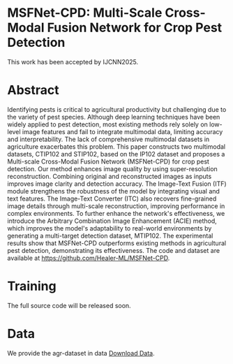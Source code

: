 # MSFNet-CPD: Multi-Scale Cross-Modal Fusion Network for Crop Pest Detection
This work has been accepted by IJCNN2025.
# Abstract
Identifying pests is critical to agricultural productivity but challenging due to the variety of pest species. Although deep learning techniques have been widely applied to pest detection, most existing methods rely solely on low-level image features and fail to integrate multimodal data, limiting accuracy and interpretability. The lack of comprehensive multimodal datasets in agriculture exacerbates this problem. This paper constructs two multimodal datasets, CTIP102 and STIP102, based on the IP102 dataset and proposes a Multi-scale Cross-Modal Fusion Network (MSFNet-CPD) for crop pest detection. Our method enhances image quality by using super-resolution reconstruction. Combining original and reconstructed images as inputs improves image clarity and detection accuracy. The Image-Text Fusion (ITF) module strengthens the robustness of the model by integrating visual and text features. The Image-Text Converter (ITC) also recovers fine-grained image details through multi-scale reconstruction, improving performance in complex environments. To further enhance the network's effectiveness, we introduce the Arbitrary Combination Image Enhancement (ACIE) method, which improves the model's adaptability to real-world environments by generating a multi-target detection dataset, MTIP102. The experimental results show that MSFNet-CPD outperforms existing methods in agricultural pest detection, demonstrating its effectiveness. The code and dataset are available at https://github.com/Healer-ML/MSFNet-CPD.

# Training  
The full source code will be released soon.

# Data  
We provide the agr-dataset in data [Download Data](https://pan.baidu.com/s/1aJFzAJx3HyyVIiTrwJVyRA  ). 

